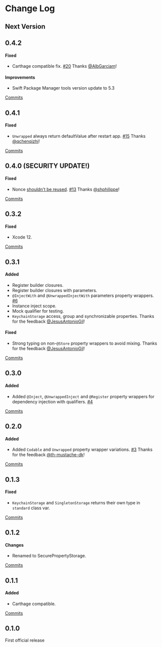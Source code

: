 # Change Log

## Next Version

## 0.4.2

#### Fixed
- Carthage compatible fix. [#20](https://github.com/alexruperez/SecurePropertyStorage/pull/20) Thanks [@AlbGarciam](https://github.com/AlbGarciam)!

#### Improvements

- Swift Package Manager tools version update to 5.3

[Commits](https://github.com/alexruperez/SecurePropertyStorage/compare/0.4.1...0.4.2)

## 0.4.1

#### Fixed
- `Unwrapped` always return defaultValue after restart app. [#15](https://github.com/alexruperez/SecurePropertyStorage/issues/15) Thanks [@qchenqizhi](https://github.com/qchenqizhi)!

[Commits](https://github.com/alexruperez/SecurePropertyStorage/compare/0.4.0...0.4.1)

## 0.4.0 (**SECURITY UPDATE!**)

#### Fixed
- Nonce [shouldn't be reused](https://www.elttam.com/blog/key-recovery-attacks-on-gcm). [#13](https://github.com/alexruperez/SecurePropertyStorage/issues/13) Thanks [@shphilippe](https://github.com/shphilippe)!

[Commits](https://github.com/alexruperez/SecurePropertyStorage/compare/0.3.2...0.4.0)

## 0.3.2

#### Fixed
- Xcode 12.

[Commits](https://github.com/alexruperez/SecurePropertyStorage/compare/0.3.1...0.3.2)

## 0.3.1

#### Added
- Register builder closures.
- Register builder closures with parameters.
- `@InjectWith` and `@UnwrappedInjectWith` parameters property wrappers. [#6](https://github.com/alexruperez/SecurePropertyStorage/pull/6)
- Instance inject scope.
- Mock qualifier for testing.
- `KeychainStorage` access, group and synchronizable properties. Thanks for the feedback [@JesusAntonioGil](https://github.com/JesusAntonioGil)!

#### Fixed
- Strong typing on non-`@Store` property wrappers to avoid mixing. Thanks for the feedback [@JesusAntonioGil](https://github.com/JesusAntonioGil)!

[Commits](https://github.com/alexruperez/SecurePropertyStorage/compare/0.3.0...0.3.1)

## 0.3.0

#### Added
- Added `@Inject`, `@UnwrappedInject` and `@Register` property wrappers for dependency injection with qualifiers. [#4](https://github.com/alexruperez/SecurePropertyStorage/pull/4)

[Commits](https://github.com/alexruperez/SecurePropertyStorage/compare/0.2.0...0.3.0)

## 0.2.0

#### Added
- Added `Codable` and `Unwrapped` property wrapper variations. [#3](https://github.com/alexruperez/SecurePropertyStorage/pull/3) Thanks for the feedback [@th-mustache-dk](https://github.com/th-mustache-dk)!

[Commits](https://github.com/alexruperez/SecurePropertyStorage/compare/0.1.3...0.2.0)

## 0.1.3

#### Fixed
- `KeychainStorage` and `SingletonStorage` returns their own type in `standard` class var.

[Commits](https://github.com/alexruperez/SecurePropertyStorage/compare/0.1.2...0.1.3)

## 0.1.2

#### Changes
- Renamed to SecurePropertyStorage.

[Commits](https://github.com/alexruperez/SecurePropertyStorage/compare/0.1.1...0.1.2)

## 0.1.1

#### Added
- Carthage compatible.

[Commits](https://github.com/alexruperez/SecurePropertyStorage/compare/0.1.0...0.1.1)

## 0.1.0
First official release
